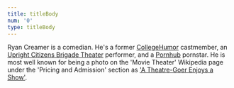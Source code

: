 ```yaml
---
title: titleBody
num: '0'
type: titleBody
---
```

Ryan Creamer is a comedian. He's a former [CollegeHumor](http://www.collegehumor.com/user/6926917) castmember, an [Upright Citizens Brigade Theater](http://ucbcomedy.com/user/39457) performer, and a [Pornhub](https://www.pornhub.com/video/search?search=ryan+creamer) pornstar. He is most well known for being a photo on the 'Movie Theater'  Wikipedia page under the 'Pricing and Admission' section as ['A Theatre-Goer Enjoys a Show'](https://en.wikipedia.org/wiki/Movie_theater#Pricing_and_admission).
